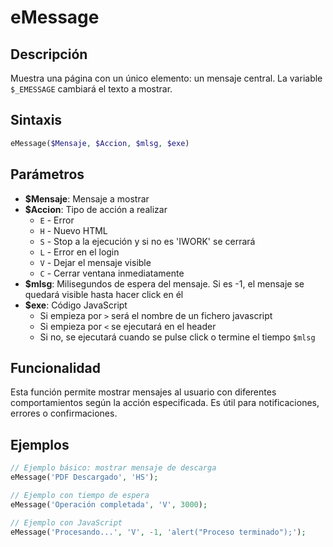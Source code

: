 # eMessage

## Descripción
Muestra una página con un único elemento: un mensaje central. La variable `$_EMESSAGE` cambiará el texto a mostrar.

## Sintaxis
```php
eMessage($Mensaje, $Accion, $mlsg, $exe)
```

## Parámetros
- **$Mensaje**: Mensaje a mostrar
- **$Accion**: Tipo de acción a realizar
  - `E` - Error
  - `H` - Nuevo HTML
  - `S` - Stop a la ejecución y si no es 'IWORK' se cerrará
  - `L` - Error en el login
  - `V` - Dejar el mensaje visible
  - `C` - Cerrar ventana inmediatamente
- **$mlsg**: Milisegundos de espera del mensaje. Si es -1, el mensaje se quedará visible hasta hacer click en él
- **$exe**: Código JavaScript
  - Si empieza por `>` será el nombre de un fichero javascript
  - Si empieza por `<` se ejecutará en el header
  - Si no, se ejecutará cuando se pulse click o termine el tiempo `$mlsg`

## Funcionalidad
Esta función permite mostrar mensajes al usuario con diferentes comportamientos según la acción especificada. Es útil para notificaciones, errores o confirmaciones.

## Ejemplos
```php
// Ejemplo básico: mostrar mensaje de descarga
eMessage('PDF Descargado', 'HS');

// Ejemplo con tiempo de espera
eMessage('Operación completada', 'V', 3000);

// Ejemplo con JavaScript
eMessage('Procesando...', 'V', -1, 'alert("Proceso terminado");');
```
